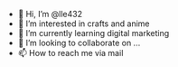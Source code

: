 - 👋 Hi, I’m @lle432
- 👀 I’m interested in crafts and anime
- 🌱 I’m currently learning digital marketing
- 💞️ I’m looking to collaborate on ...
- 📫 How to reach me via mail

<!---
lle432/lle432 is a ✨ special ✨ repository because its `README.md` (this file) appears on your GitHub profile.
You can click the Preview link to take a look at your changes.
--->
